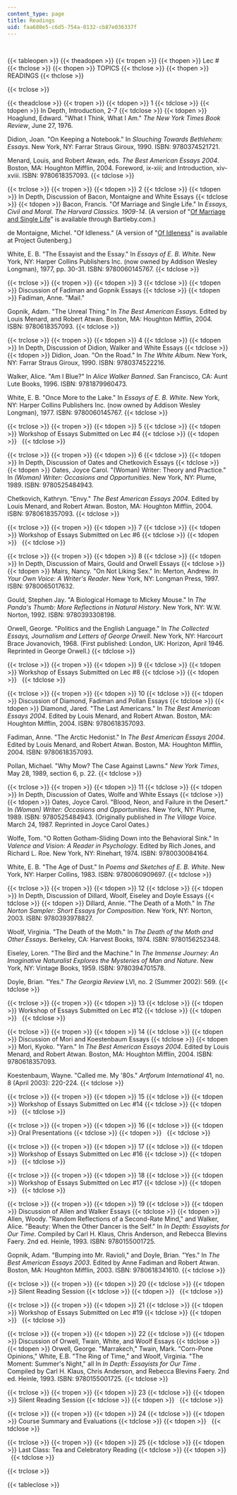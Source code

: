```yaml
---
content_type: page
title: Readings
uid: faa680e5-c6d5-754a-0132-cb87e036337f
---
```


  
 

{{< tableopen >}}
{{< theadopen >}}
{{< tropen >}}
{{< thopen >}}
Lec #
{{< thclose >}}
{{< thopen >}}
TOPICS
{{< thclose >}}
{{< thopen >}}
READINGS
{{< thclose >}}

{{< trclose >}}

{{< theadclose >}}
{{< tropen >}}
{{< tdopen >}}
1
{{< tdclose >}}
{{< tdopen >}}
In Depth, Introduction, 2-7
{{< tdclose >}}
{{< tdopen >}}
Hoaglund, Edward. "What I Think, What I Am." _The New York Times Book Review_, June 27, 1976.  
  
Didion, Joan. "On Keeping a Notebook." In _Slouching Towards Bethlehem: Essays_. New York, NY: Farrar Straus Giroux, 1990. ISBN: 9780374521721.  
  
Menard, Louis, and Robert Atwan, eds. _The Best American Essays 2004_. Boston, MA: Houghton Mifflin, 2004. Foreword, ix-xiii; and Introduction, xiv-xviii. ISBN: 9780618357093.
{{< tdclose >}}

{{< trclose >}}
{{< tropen >}}
{{< tdopen >}}
2
{{< tdclose >}}
{{< tdopen >}}
In Depth, Discussion of Bacon, Montaigne and White Essays
{{< tdclose >}}
{{< tdopen >}}
Bacon, Francis. "Of Marriage and Single Life." In _Essays, Civil and Moral. The Harvard Classics. 1909-14_. (A version of "[Of Marriage and Single Life](http://www.bartleby.com/3/1/8.html)" is available through Bartleby.com.)  
  
de Montaigne, Michel. "Of Idleness." (A version of "[Of Idleness](http://onlinebooks.library.upenn.edu/webbin/gutbook/lookup?num=3582)" is available at Project Gutenberg.)  
  
White, E. B. "The Essayist and the Essay." In _Essays of E. B. White_. New York, NY: Harper Collins Publishers Inc. (now owned by Addison Wesley Longman), 1977, pp. 30-31. ISBN: 9780060145767.
{{< tdclose >}}

{{< trclose >}}
{{< tropen >}}
{{< tdopen >}}
3
{{< tdclose >}}
{{< tdopen >}}
Discussion of Fadiman and Gopnik Essays
{{< tdclose >}}
{{< tdopen >}}
Fadiman, Anne. "Mail."  
  
Gopnik, Adam. "The Unreal Thing." In _The Best American Essays_. Edited by Louis Menard, and Robert Atwan. Boston, MA: Houghton Mifflin, 2004. ISBN: 9780618357093.
{{< tdclose >}}

{{< trclose >}}
{{< tropen >}}
{{< tdopen >}}
4
{{< tdclose >}}
{{< tdopen >}}
In Depth, Discussion of Didion, Walker and White Essays
{{< tdclose >}}
{{< tdopen >}}
Didion, Joan. "On the Road." In _The White Album_. New York, NY: Farrar Straus Giroux, 1990. ISBN: 9780374522216.  
  
Walker, Alice. "Am I Blue?" In _Alice Walker Banned_. San Francisco, CA: Aunt Lute Books, 1996. ISBN: 9781879960473.  
  
White, E. B. "Once More to the Lake." In _Essays of E. B. White_. New York, NY: Harper Collins Publishers Inc. (now owned by Addison Wesley Longman), 1977. ISBN: 9780060145767.
{{< tdclose >}}

{{< trclose >}}
{{< tropen >}}
{{< tdopen >}}
5
{{< tdclose >}}
{{< tdopen >}}
Workshop of Essays Submitted on Lec #4
{{< tdclose >}}
{{< tdopen >}}
 
{{< tdclose >}}

{{< trclose >}}
{{< tropen >}}
{{< tdopen >}}
6
{{< tdclose >}}
{{< tdopen >}}
In Depth, Discussion of Oates and Chetkovich Essays
{{< tdclose >}}
{{< tdopen >}}
Oates, Joyce Carol. "(Woman) Writer: Theory and Practice." In _(Woman) Writer: Occasions and Opportunities_. New York, NY: Plume, 1989. ISBN: 9780525484943.  
  
Chetkovich, Kathryn. "Envy." _The Best American Essays 2004_. Edited by Louis Menard, and Robert Atwan. Boston, MA: Houghton Mifflin, 2004. ISBN: 9780618357093.
{{< tdclose >}}

{{< trclose >}}
{{< tropen >}}
{{< tdopen >}}
7
{{< tdclose >}}
{{< tdopen >}}
Workshop of Essays Submitted on Lec #6
{{< tdclose >}}
{{< tdopen >}}
 
{{< tdclose >}}

{{< trclose >}}
{{< tropen >}}
{{< tdopen >}}
8
{{< tdclose >}}
{{< tdopen >}}
In Depth, Discussion of Mairs, Gould and Orwell Essays
{{< tdclose >}}
{{< tdopen >}}
Mairs, Nancy. "On Not Liking Sex." In: Merton, Andrew. _In Your Own Voice: A Writer's Reader_. New York, NY: Longman Press, 1997. ISBN: 9780065017632.  
  
Gould, Stephen Jay. "A Biological Homage to Mickey Mouse." In _The Panda's Thumb: More Reflections in Natural History_. New York, NY: W.W. Norton, 1992. ISBN: 9780393308198.  
  
Orwell, George. "Politics and the English Language." In _The Collected Essays, Journalism and Letters of George Orwell_. New York, NY: Harcourt Brace Jovanovich, 1968. (First published: London, UK: Horizon, April 1946. Reprinted in George Orwell.)
{{< tdclose >}}

{{< trclose >}}
{{< tropen >}}
{{< tdopen >}}
9
{{< tdclose >}}
{{< tdopen >}}
Workshop of Essays Submitted on Lec #8
{{< tdclose >}}
{{< tdopen >}}
 
{{< tdclose >}}

{{< trclose >}}
{{< tropen >}}
{{< tdopen >}}
10
{{< tdclose >}}
{{< tdopen >}}
Discussion of Diamond, Fadiman and Pollan Essays
{{< tdclose >}}
{{< tdopen >}}
Diamond, Jared. "The Last Americans." In _The Best American Essays 2004_. Edited by Louis Menard, and Robert Atwan. Boston, MA: Houghton Mifflin, 2004. ISBN: 9780618357093.  
  
Fadiman, Anne. "The Arctic Hedonist." In _The Best American Essays 2004_. Edited by Louis Menard, and Robert Atwan. Boston, MA: Houghton Mifflin, 2004. ISBN: 9780618357093.  
  
Pollan, Michael. "Why Mow? The Case Against Lawns." _New York Times_, May 28, 1989, section 6, p. 22.
{{< tdclose >}}

{{< trclose >}}
{{< tropen >}}
{{< tdopen >}}
11
{{< tdclose >}}
{{< tdopen >}}
In Depth, Discussion of Oates, Wolfe and White Essays
{{< tdclose >}}
{{< tdopen >}}
Oates, Joyce Carol. "Blood, Neon, and Failure in the Desert." In _(Woman) Writer: Occasions and Opportunities_. New York, NY: Plume, 1989. ISBN: 9780525484943. (Originally published in _The Village Voice_. March 24, 1987. Reprinted in Joyce Carol Oates.)  
  
Wolfe, Tom. "O Rotten Gotham-Sliding Down into the Behavioral Sink." In _Valence and Vision: A Reader in Psychology_. Edited by Rich Jones, and Richard L. Roe. New York, NY: Rinehart, 1974. ISBN: 9780030084164.  
  
White, E. B. "The Age of Dust." In _Poems and Sketches of E. B. White_. New York, NY: Harper Collins, 1983. ISBN: 9780060909697.
{{< tdclose >}}

{{< trclose >}}
{{< tropen >}}
{{< tdopen >}}
12
{{< tdclose >}}
{{< tdopen >}}
In Depth, Discussion of Dillard, Woolf, Eiseley and Doyle Essays
{{< tdclose >}}
{{< tdopen >}}
Dillard, Annie. "The Death of a Moth." In _The Norton Sampler: Short Essays for Composition_. New York, NY: Norton, 2003. ISBN: 9780393978827.  
  
Woolf, Virginia. "The Death of the Moth." In _The Death of the Moth and Other Essays_. Berkeley, CA: Harvest Books, 1974. ISBN: 9780156252348.  
  
Eiseley, Loren. "The Bird and the Machine." In _The Immense Journey: An Imaginative Naturalist Explores the Mysteries of Man and Nature_. New York, NY: Vintage Books, 1959. ISBN: 9780394701578.  
  
Doyle, Brian. "Yes." _The Georgia Review_ LVI, no. 2 (Summer 2002): 569.
{{< tdclose >}}

{{< trclose >}}
{{< tropen >}}
{{< tdopen >}}
13
{{< tdclose >}}
{{< tdopen >}}
Workshop of Essays Submitted on Lec #12
{{< tdclose >}}
{{< tdopen >}}
 
{{< tdclose >}}

{{< trclose >}}
{{< tropen >}}
{{< tdopen >}}
14
{{< tdclose >}}
{{< tdopen >}}
Discussion of Mori and Koestenbaum Essays
{{< tdclose >}}
{{< tdopen >}}
Mori, Kyoko. "Yarn." In _The Best American Essays 2004_. Edited by Louis Menard, and Robert Atwan. Boston, MA: Houghton Mifflin, 2004. ISBN: 9780618357093.  
  
Koestenbaum, Wayne. "Called me. My '80s." _Artforum International_ 41, no. 8 (April 2003): 220-224.
{{< tdclose >}}

{{< trclose >}}
{{< tropen >}}
{{< tdopen >}}
15
{{< tdclose >}}
{{< tdopen >}}
Workshop of Essays Submitted on Lec #14
{{< tdclose >}}
{{< tdopen >}}
 
{{< tdclose >}}

{{< trclose >}}
{{< tropen >}}
{{< tdopen >}}
16
{{< tdclose >}}
{{< tdopen >}}
Oral Presentations
{{< tdclose >}}
{{< tdopen >}}
 
{{< tdclose >}}

{{< trclose >}}
{{< tropen >}}
{{< tdopen >}}
17
{{< tdclose >}}
{{< tdopen >}}
Workshop of Essays Submitted on Lec #16
{{< tdclose >}}
{{< tdopen >}}
 
{{< tdclose >}}

{{< trclose >}}
{{< tropen >}}
{{< tdopen >}}
18
{{< tdclose >}}
{{< tdopen >}}
Workshop of Essays Submitted on Lec #17
{{< tdclose >}}
{{< tdopen >}}
 
{{< tdclose >}}

{{< trclose >}}
{{< tropen >}}
{{< tdopen >}}
19
{{< tdclose >}}
{{< tdopen >}}
Discussion of Allen and Walker Essays
{{< tdclose >}}
{{< tdopen >}}
Allen, Woody. "Random Reflections of a Second-Rate Mind," and Walker, Alice. "Beauty: When the Other Dancer is the Self." In _In Depth: Essayists for Our Time_. Compiled by Carl H. Klaus, Chris Anderson, and Rebecca Blevins Faery. 2nd ed. Heinle, 1993. ISBN: 9780155001725.  
  
Gopnik, Adam. "Bumping into Mr. Ravioli," and Doyle, Brian. "Yes." In _The Best American Essays 2003_. Edited by Anne Fadiman and Robert Atwan. Boston, MA: Houghton Mifflin, 2003. ISBN: 9780618341610.
{{< tdclose >}}

{{< trclose >}}
{{< tropen >}}
{{< tdopen >}}
20
{{< tdclose >}}
{{< tdopen >}}
Silent Reading Session
{{< tdclose >}}
{{< tdopen >}}
 
{{< tdclose >}}

{{< trclose >}}
{{< tropen >}}
{{< tdopen >}}
21
{{< tdclose >}}
{{< tdopen >}}
Workshop of Essays Submitted on Lec #19
{{< tdclose >}}
{{< tdopen >}}
 
{{< tdclose >}}

{{< trclose >}}
{{< tropen >}}
{{< tdopen >}}
22
{{< tdclose >}}
{{< tdopen >}}
Discussion of Orwell, Twain, White, and Woolf Essays
{{< tdclose >}}
{{< tdopen >}}
Orwell, George. "Marrakech," Twain, Mark. "Corn-Pone Opinions," White, E.B. "The Ring of Time," and Woolf, Virginia. "The Moment: Summer's Night," all In _In Depth: Essayists for Our Time_ . Compiled by Carl H. Klaus, Chris Anderson, and Rebecca Blevins Faery. 2nd ed. Heinle, 1993. ISBN: 9780155001725.
{{< tdclose >}}

{{< trclose >}}
{{< tropen >}}
{{< tdopen >}}
23
{{< tdclose >}}
{{< tdopen >}}
Silent Reading Session
{{< tdclose >}}
{{< tdopen >}}
 
{{< tdclose >}}

{{< trclose >}}
{{< tropen >}}
{{< tdopen >}}
24
{{< tdclose >}}
{{< tdopen >}}
Course Summary and Evaluations
{{< tdclose >}}
{{< tdopen >}}
 
{{< tdclose >}}

{{< trclose >}}
{{< tropen >}}
{{< tdopen >}}
25
{{< tdclose >}}
{{< tdopen >}}
Last Class: Tea and Celebratory Reading
{{< tdclose >}}
{{< tdopen >}}
 
{{< tdclose >}}

{{< trclose >}}

{{< tableclose >}}
